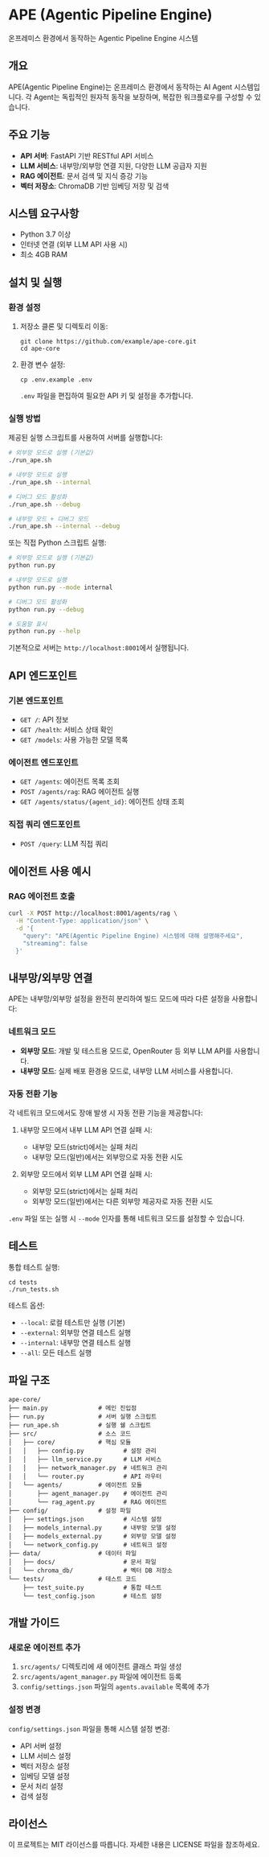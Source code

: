 # APE (Agentic Pipeline Engine)

온프레미스 환경에서 동작하는 Agentic Pipeline Engine 시스템

## 개요

APE(Agentic Pipeline Engine)는 온프레미스 환경에서 동작하는 AI Agent 시스템입니다. 각 Agent는 독립적인 원자적 동작을 보장하며, 복잡한 워크플로우를 구성할 수 있습니다.

## 주요 기능

- **API 서버**: FastAPI 기반 RESTful API 서비스
- **LLM 서비스**: 내부망/외부망 연결 지원, 다양한 LLM 공급자 지원
- **RAG 에이전트**: 문서 검색 및 지식 증강 기능
- **벡터 저장소**: ChromaDB 기반 임베딩 저장 및 검색

## 시스템 요구사항

- Python 3.7 이상
- 인터넷 연결 (외부 LLM API 사용 시)
- 최소 4GB RAM

## 설치 및 실행

### 환경 설정

1. 저장소 클론 및 디렉토리 이동:
    ```
    git clone https://github.com/example/ape-core.git
    cd ape-core
    ```

2. 환경 변수 설정:
    ```
    cp .env.example .env
    ```
    `.env` 파일을 편집하여 필요한 API 키 및 설정을 추가합니다.

### 실행 방법

제공된 실행 스크립트를 사용하여 서버를 실행합니다:

```bash
# 외부망 모드로 실행 (기본값)
./run_ape.sh

# 내부망 모드로 실행
./run_ape.sh --internal

# 디버그 모드 활성화
./run_ape.sh --debug

# 내부망 모드 + 디버그 모드
./run_ape.sh --internal --debug
```

또는 직접 Python 스크립트 실행:

```bash
# 외부망 모드로 실행 (기본값)
python run.py

# 내부망 모드로 실행
python run.py --mode internal

# 디버그 모드 활성화
python run.py --debug

# 도움말 표시
python run.py --help
```

기본적으로 서버는 `http://localhost:8001`에서 실행됩니다.

## API 엔드포인트

### 기본 엔드포인트

- `GET /`: API 정보
- `GET /health`: 서비스 상태 확인
- `GET /models`: 사용 가능한 모델 목록

### 에이전트 엔드포인트

- `GET /agents`: 에이전트 목록 조회
- `POST /agents/rag`: RAG 에이전트 실행
- `GET /agents/status/{agent_id}`: 에이전트 상태 조회

### 직접 쿼리 엔드포인트

- `POST /query`: LLM 직접 쿼리

## 에이전트 사용 예시

### RAG 에이전트 호출

```bash
curl -X POST http://localhost:8001/agents/rag \
  -H "Content-Type: application/json" \
  -d '{
    "query": "APE(Agentic Pipeline Engine) 시스템에 대해 설명해주세요",
    "streaming": false
  }'
```

## 내부망/외부망 연결

APE는 내부망/외부망 설정을 완전히 분리하여 빌드 모드에 따라 다른 설정을 사용합니다:

### 네트워크 모드

- **외부망 모드**: 개발 및 테스트용 모드로, OpenRouter 등 외부 LLM API를 사용합니다.
- **내부망 모드**: 실제 배포 환경용 모드로, 내부망 LLM 서비스를 사용합니다.

### 자동 전환 기능

각 네트워크 모드에서도 장애 발생 시 자동 전환 기능을 제공합니다:

1. 내부망 모드에서 내부 LLM API 연결 실패 시:
   - 내부망 모드(strict)에서는 실패 처리
   - 내부망 모드(일반)에서는 외부망으로 자동 전환 시도
   
2. 외부망 모드에서 외부 LLM API 연결 실패 시:
   - 외부망 모드(strict)에서는 실패 처리
   - 외부망 모드(일반)에서는 다른 외부망 제공자로 자동 전환 시도

`.env` 파일 또는 실행 시 `--mode` 인자를 통해 네트워크 모드를 설정할 수 있습니다.

## 테스트

통합 테스트 실행:

```
cd tests
./run_tests.sh
```

테스트 옵션:
- `--local`: 로컬 테스트만 실행 (기본)
- `--external`: 외부망 연결 테스트 실행
- `--internal`: 내부망 연결 테스트 실행
- `--all`: 모든 테스트 실행

## 파일 구조

```
ape-core/
├── main.py              # 메인 진입점
├── run.py               # 서버 실행 스크립트
├── run_ape.sh           # 실행 쉘 스크립트
├── src/                 # 소스 코드
│   ├── core/            # 핵심 모듈
│   │   ├── config.py           # 설정 관리
│   │   ├── llm_service.py      # LLM 서비스 
│   │   ├── network_manager.py  # 네트워크 관리
│   │   └── router.py           # API 라우터
│   └── agents/          # 에이전트 모듈
│       ├── agent_manager.py    # 에이전트 관리
│       └── rag_agent.py        # RAG 에이전트
├── config/              # 설정 파일
│   ├── settings.json           # 시스템 설정
│   ├── models_internal.py      # 내부망 모델 설정
│   ├── models_external.py      # 외부망 모델 설정
│   └── network_config.py       # 네트워크 설정
├── data/                # 데이터 파일
│   ├── docs/                   # 문서 파일
│   └── chroma_db/              # 벡터 DB 저장소
└── tests/               # 테스트 코드
    ├── test_suite.py           # 통합 테스트
    └── test_config.json        # 테스트 설정
```

## 개발 가이드

### 새로운 에이전트 추가

1. `src/agents/` 디렉토리에 새 에이전트 클래스 파일 생성
2. `src/agents/agent_manager.py` 파일에 에이전트 등록
3. `config/settings.json` 파일의 `agents.available` 목록에 추가

### 설정 변경

`config/settings.json` 파일을 통해 시스템 설정 변경:

- API 서버 설정
- LLM 서비스 설정
- 벡터 저장소 설정
- 임베딩 모델 설정
- 문서 처리 설정
- 검색 설정

## 라이선스

이 프로젝트는 MIT 라이선스를 따릅니다. 자세한 내용은 LICENSE 파일을 참조하세요.